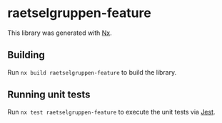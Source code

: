 # raetselgruppen-feature

This library was generated with [Nx](https://nx.dev).

## Building

Run `nx build raetselgruppen-feature` to build the library.

## Running unit tests

Run `nx test raetselgruppen-feature` to execute the unit tests via [Jest](https://jestjs.io).
